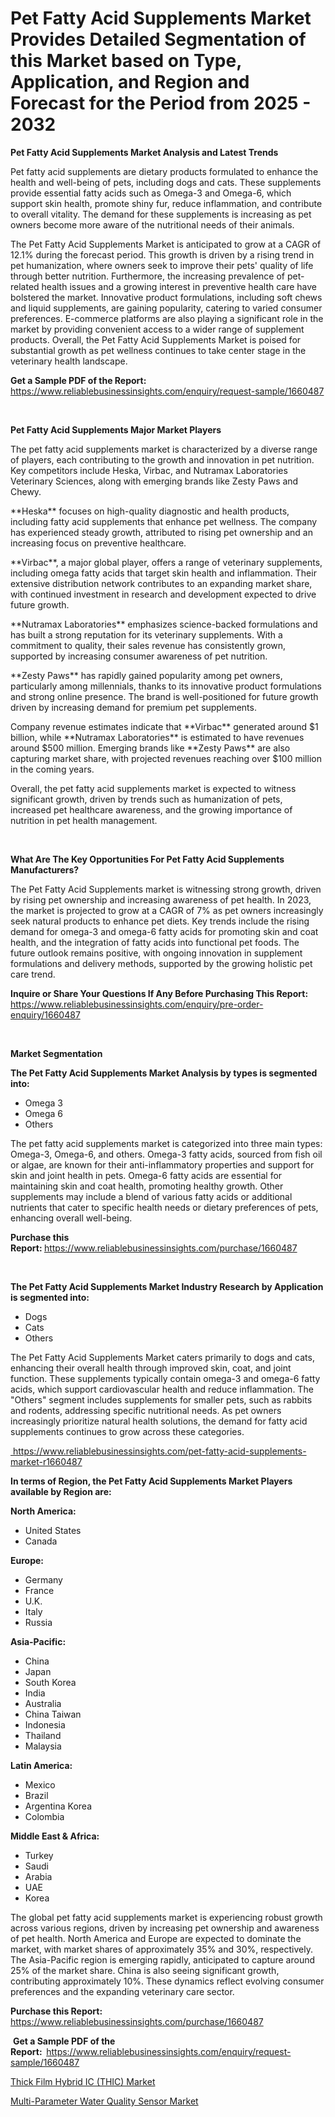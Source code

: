 <p><h1>Pet Fatty Acid Supplements Market Provides Detailed Segmentation of this Market based on Type, Application, and Region and Forecast for the Period from 2025 - 2032</h1></p><p><strong>Pet Fatty Acid Supplements Market Analysis and Latest Trends</strong></p>
<p><p>Pet fatty acid supplements are dietary products formulated to enhance the health and well-being of pets, including dogs and cats. These supplements provide essential fatty acids such as Omega-3 and Omega-6, which support skin health, promote shiny fur, reduce inflammation, and contribute to overall vitality. The demand for these supplements is increasing as pet owners become more aware of the nutritional needs of their animals.</p><p>The Pet Fatty Acid Supplements Market is anticipated to grow at a CAGR of 12.1% during the forecast period. This growth is driven by a rising trend in pet humanization, where owners seek to improve their pets' quality of life through better nutrition. Furthermore, the increasing prevalence of pet-related health issues and a growing interest in preventive health care have bolstered the market. Innovative product formulations, including soft chews and liquid supplements, are gaining popularity, catering to varied consumer preferences. E-commerce platforms are also playing a significant role in the market by providing convenient access to a wider range of supplement products. Overall, the Pet Fatty Acid Supplements Market is poised for substantial growth as pet wellness continues to take center stage in the veterinary health landscape.</p></p>
<p><strong>Get a Sample PDF of the Report:&nbsp;</strong> <a href="https://www.reliablebusinessinsights.com/enquiry/request-sample/1660487?utm_campaign=60&utm_medium=2&utm_source=Github&utm_content=ia&utm_term=17012025&utm_id=pet-fatty-acid-supplements">https://www.reliablebusinessinsights.com/enquiry/request-sample/1660487</a></p>
<p>&nbsp;</p>
<p><strong>Pet Fatty Acid Supplements Major Market Players</strong></p>
<p><p>The pet fatty acid supplements market is characterized by a diverse range of players, each contributing to the growth and innovation in pet nutrition. Key competitors include Heska, Virbac, and Nutramax Laboratories Veterinary Sciences, along with emerging brands like Zesty Paws and Chewy. </p><p>**Heska** focuses on high-quality diagnostic and health products, including fatty acid supplements that enhance pet wellness. The company has experienced steady growth, attributed to rising pet ownership and an increasing focus on preventive healthcare.</p><p>**Virbac**, a major global player, offers a range of veterinary supplements, including omega fatty acids that target skin health and inflammation. Their extensive distribution network contributes to an expanding market share, with continued investment in research and development expected to drive future growth.</p><p>**Nutramax Laboratories** emphasizes science-backed formulations and has built a strong reputation for its veterinary supplements. With a commitment to quality, their sales revenue has consistently grown, supported by increasing consumer awareness of pet nutrition.</p><p>**Zesty Paws** has rapidly gained popularity among pet owners, particularly among millennials, thanks to its innovative product formulations and strong online presence. The brand is well-positioned for future growth driven by increasing demand for premium pet supplements.</p><p>Company revenue estimates indicate that **Virbac** generated around $1 billion, while **Nutramax Laboratories** is estimated to have revenues around $500 million. Emerging brands like **Zesty Paws** are also capturing market share, with projected revenues reaching over $100 million in the coming years.</p><p>Overall, the pet fatty acid supplements market is expected to witness significant growth, driven by trends such as humanization of pets, increased pet healthcare awareness, and the growing importance of nutrition in pet health management.</p></p>
<p>&nbsp;</p>
<p><strong>What Are The Key Opportunities For Pet Fatty Acid Supplements Manufacturers?</strong></p>
<p><p>The Pet Fatty Acid Supplements market is witnessing strong growth, driven by rising pet ownership and increasing awareness of pet health. In 2023, the market is projected to grow at a CAGR of 7% as pet owners increasingly seek natural products to enhance pet diets. Key trends include the rising demand for omega-3 and omega-6 fatty acids for promoting skin and coat health, and the integration of fatty acids into functional pet foods. The future outlook remains positive, with ongoing innovation in supplement formulations and delivery methods, supported by the growing holistic pet care trend.</p></p>
<p><strong>Inquire or Share Your Questions If Any Before Purchasing This Report:</strong> <a href="https://www.reliablebusinessinsights.com/enquiry/pre-order-enquiry/1660487?utm_campaign=60&utm_medium=2&utm_source=Github&utm_content=ia&utm_term=17012025&utm_id=pet-fatty-acid-supplements">https://www.reliablebusinessinsights.com/enquiry/pre-order-enquiry/1660487</a></p>
<p>&nbsp;</p>
<p><strong>Market Segmentation</strong></p>
<p><strong>The Pet Fatty Acid Supplements Market Analysis by types is segmented into:</strong></p>
<p><ul><li>Omega 3</li><li>Omega 6</li><li>Others</li></ul></p>
<p><p>The pet fatty acid supplements market is categorized into three main types: Omega-3, Omega-6, and others. Omega-3 fatty acids, sourced from fish oil or algae, are known for their anti-inflammatory properties and support for skin and joint health in pets. Omega-6 fatty acids are essential for maintaining skin and coat health, promoting healthy growth. Other supplements may include a blend of various fatty acids or additional nutrients that cater to specific health needs or dietary preferences of pets, enhancing overall well-being.</p></p>
<p><strong>Purchase this Report:&nbsp;</strong><a href="https://www.reliablebusinessinsights.com/purchase/1660487?utm_campaign=60&utm_medium=2&utm_source=Github&utm_content=ia&utm_term=17012025&utm_id=pet-fatty-acid-supplements">https://www.reliablebusinessinsights.com/purchase/1660487</a></p>
<p>&nbsp;</p>
<p><strong>The Pet Fatty Acid Supplements Market Industry Research by Application is segmented into:</strong></p>
<p><ul><li>Dogs</li><li>Cats</li><li>Others</li></ul></p>
<p><p>The Pet Fatty Acid Supplements Market caters primarily to dogs and cats, enhancing their overall health through improved skin, coat, and joint function. These supplements typically contain omega-3 and omega-6 fatty acids, which support cardiovascular health and reduce inflammation. The "Others" segment includes supplements for smaller pets, such as rabbits and rodents, addressing specific nutritional needs. As pet owners increasingly prioritize natural health solutions, the demand for fatty acid supplements continues to grow across these categories.</p></p>
<p><a href="https://www.reliablebusinessinsights.com/pet-fatty-acid-supplements-market-r1660487?utm_campaign=60&utm_medium=2&utm_source=Github&utm_content=ia&utm_term=17012025&utm_id=pet-fatty-acid-supplements">&nbsp;https://www.reliablebusinessinsights.com/pet-fatty-acid-supplements-market-r1660487</a></p>
<p><strong>In terms of Region, the Pet Fatty Acid Supplements Market Players available by Region are:</strong></p>
<p>
    <p> <strong> North America: </strong>
        <ul>
            <li>United States</li>
            <li>Canada</li>
        </ul>
        </p> 
    <p> <strong> Europe: </strong>
        <ul>
            <li>Germany</li>
            <li>France</li>
            <li>U.K.</li>
            <li>Italy</li>
            <li>Russia</li>
        </ul>
        </p> 
    <p> <strong> Asia-Pacific: </strong>
        <ul>
            <li>China</li>
            <li>Japan</li>
            <li>South Korea</li>
            <li>India</li>
            <li>Australia</li>
            <li>China Taiwan</li>
            <li>Indonesia</li>
            <li>Thailand</li>
            <li>Malaysia</li>
        </ul>
        </p> 
    <p> <strong> Latin America: </strong>
        <ul>
            <li>Mexico</li>
            <li>Brazil</li>
            <li>Argentina Korea</li>
            <li>Colombia</li>
        </ul>
        </p> 
    <p> <strong> Middle East & Africa: </strong>
        <ul>
            <li>Turkey</li>
            <li>Saudi</li>
            <li>Arabia</li>
            <li>UAE</li>
            <li>Korea</li>
        </ul>
    </p>
    </p>
<p><p>The global pet fatty acid supplements market is experiencing robust growth across various regions, driven by increasing pet ownership and awareness of pet health. North America and Europe are expected to dominate the market, with market shares of approximately 35% and 30%, respectively. The Asia-Pacific region is emerging rapidly, anticipated to capture around 25% of the market share. China is also seeing significant growth, contributing approximately 10%. These dynamics reflect evolving consumer preferences and the expanding veterinary care sector.</p></p>
<p><strong>Purchase this Report: </strong><a href="https://www.reliablebusinessinsights.com/purchase/1660487?utm_campaign=60&utm_medium=2&utm_source=Github&utm_content=ia&utm_term=17012025&utm_id=pet-fatty-acid-supplements">https://www.reliablebusinessinsights.com/purchase/1660487</a></p>
<p>&nbsp;<strong>Get a Sample PDF of the Report:&nbsp;&nbsp;</strong><a href="https://www.reliablebusinessinsights.com/enquiry/request-sample/1660487?utm_campaign=60&utm_medium=2&utm_source=Github&utm_content=ia&utm_term=17012025&utm_id=pet-fatty-acid-supplements">https://www.reliablebusinessinsights.com/enquiry/request-sample/1660487</a></p>
<p><strong></strong></p>
<p><p><a href="https://github.com/chaturberville8181/Market-Research-Report-List-1/blob/main/thick-film-hybrid-ic-thic-market.md?utm_campaign=60&utm_medium=2&utm_source=Github&utm_content=ia&utm_term=17012025&utm_id=pet-fatty-acid-supplements">Thick Film Hybrid IC (THIC) Market</a></p><p><a href="https://github.com/carendesrochers299/Market-Research-Report-List-1/blob/main/multi-parameter-water-quality-sensor-market.md?utm_campaign=60&utm_medium=2&utm_source=Github&utm_content=ia&utm_term=17012025&utm_id=pet-fatty-acid-supplements">Multi-Parameter Water Quality Sensor Market</a></p></p>